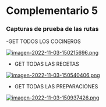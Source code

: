 # Complementario 5
### Capturas de prueba de las rutas
-GET TODOS LOS COCINEROS

[![imagen-2022-11-03-150215696.png](https://i.postimg.cc/YCbfFgSp/imagen-2022-11-03-150215696.png)](https://postimg.cc/75J2857c)

- GET TODAS LAS RECETAS

[![imagen-2022-11-03-150540406.png](https://i.postimg.cc/Hnz4t7t4/imagen-2022-11-03-150540406.png)](https://postimg.cc/BP8KSbkX)

- GET TODAS LAS PREPARACIONES

[![imagen-2022-11-03-150937426.png](https://i.postimg.cc/5tt0HQHW/imagen-2022-11-03-150937426.png)](https://postimg.cc/75pDd6MK)